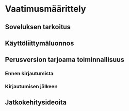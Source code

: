 # Vaatimusmäärittely


## Soveluksen tarkoitus


## Käyttöliittymäluonnos


## Perusversion tarjoama toiminnallisuus


### Ennen kirjautumista


### Kirjautumisen jälkeen


## Jatkokehitysideoita

